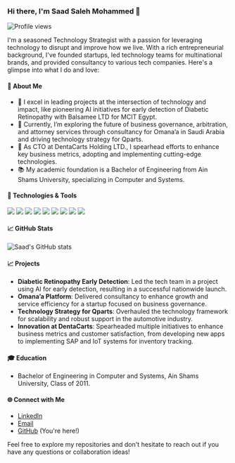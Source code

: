 ### Hi there, I'm Saad Saleh Mohammed 👋

![Profile views](https://komarev.com/ghpvc/?username=yourGitHubUsername&color=blue)

I'm a seasoned Technology Strategist with a passion for leveraging technology to disrupt and improve how we live. With a rich entrepreneurial background, I've founded startups, led technology teams for multinational brands, and provided consultancy to various tech companies. Here's a glimpse into what I do and love:

#### 🌟 About Me

- 🚀 I excel in leading projects at the intersection of technology and impact, like pioneering AI initiatives for early detection of Diabetic Retinopathy with Balsamee LTD for MCIT Egypt.
- 🌱 Currently, I’m exploring the future of business governance, arbitration, and attorney services through consultancy for Omana’a in Saudi Arabia and driving technology strategy for Qparts.
- 💼 As CTO at DentaCarts Holding LTD., I spearhead efforts to enhance key business metrics, adopting and implementing cutting-edge technologies.
- 📚 My academic foundation is a Bachelor of Engineering from Ain Shams University, specializing in Computer and Systems.

#### 🔧 Technologies & Tools

![](https://img.shields.io/badge/OS-Linux-informational?style=flat&logo=linux&logoColor=white&color=2bbc8a)
![](https://img.shields.io/badge/Cloud-AWS-informational?style=flat&logo=amazon-aws&logoColor=white&color=2bbc8a)
![](https://img.shields.io/badge/Cloud-GCP-informational?style=flat&logo=google-cloud&logoColor=white&color=2bbc8a)
![](https://img.shields.io/badge/Cloud-Azure-informational?style=flat&logo=microsoft-azure&logoColor=white&color=2bbc8a)
![](https://img.shields.io/badge/Code-Java-informational?style=flat&logo=java&logoColor=white&color=2bbc8a)
![](https://img.shields.io/badge/Code-Node.js-informational?style=flat&logo=node.js&logoColor=white&color=2bbc8a)
![](https://img.shields.io/badge/Framework-SpringBoot-informational?style=flat&logo=spring&logoColor=white&color=2bbc8a)
![](https://img.shields.io/badge/Database-MySQL-informational?style=flat&logo=mysql&logoColor=white&color=2bbc8a)
![](https://img.shields.io/badge/Database-MongoDB-informational?style=flat&logo=mongodb&logoColor=white&color=2bbc8a)

#### 📈 GitHub Stats

![Saad's GitHub stats](https://github-readme-stats.vercel.app/api?username=yourGitHubUsername&show_icons=true&theme=tokyonight)

#### 📈 Projects

- **Diabetic Retinopathy Early Detection**: Led the tech team in a project using AI for early detection, resulting in a successful nationwide launch.
- **Omana’a Platform**: Delivered consultancy to enhance growth and service efficiency for a startup focused on business governance.
- **Technology Strategy for Qparts**: Overhauled the technology framework for scalability and robust support in the automotive industry.
- **Innovation at DentaCarts**: Spearheaded multiple initiatives to enhance business metrics and customer satisfaction, from developing new apps to implementing SAP and IoT systems for inventory tracking.

#### 🎓 Education

- Bachelor of Engineering in Computer and Systems, Ain Shams University, Class of 2011.

#### 🌐 Connect with Me

- [LinkedIn](#)
- [Email](mailto:saadsaleh88@gmail.com)
- [GitHub](#) (You're here!)

Feel free to explore my repositories and don't hesitate to reach out if you have any questions or collaboration ideas!
